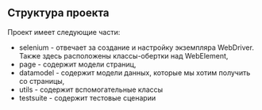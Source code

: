 ## Структура проекта
Проект имеет следующие части:
* selenium - отвечает за создание и настройку экземпляра WebDriver. Также здесь расположены классы-обертки над WebElement,
* page - содержит модели страниц,
* datamodel - содержит модели данных, которые мы хотим получить со страницы,
* utils - содержит вспомогательные классы
* testsuite - содержит тестовые сценарии


